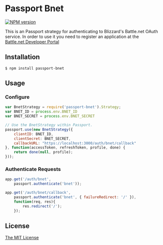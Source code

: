 # Passport Bnet

[![NPM
version](https://badge.fury.io/js/passport-bnet.svg)](http://badge.fury.io/js/passport-bnet)

This is an Passport strategy for authenticating to Blizzard's Battle.net OAuth
service. In order to use it you need to register an application at the
[Battle.net Developer Portal](https://dev.battle.net)

## Installation

    $ npm install passport-bnet

## Usage

### Configure
```js
var BnetStrategy = require('passport-bnet').Strategy;
var BNET_ID = process.env.BNET_ID
var BNET_SECRET = process.env.BNET_SECRET

// Use the BnetStrategy within Passport.
passport.use(new BnetStrategy({
    clientID: BNET_ID,
    clientSecret: BNET_SECRET,
    callbackURL: "https://localhost:3000/auth/bnet/callback"
}, function(accessToken, refreshToken, profile, done) {
    return done(null, profile);
}));
```

### Authenticate Requests

```js
app.get('/auth/bnet',
    passport.authenticate('bnet'));

app.get('/auth/bnet/callback',
    passport.authenticate('bnet', { failureRedirect: '/' }),
    function(req, res){
        res.redirect('/');
    });
```

## License

[The MIT License](http://opensource.org/licenses/MIT)
